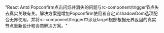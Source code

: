 "React Antd Popconfirm点击闪烁并消失的问题与rc-component/trigger节点失去真实关联有关。解决方案是增加Popconfirm使用者自定义shadowDom选项配合无界使用，并将rc-component/trigger中涉及target根部根据无界返回的真实节点重新设计和协商解决方案。"
